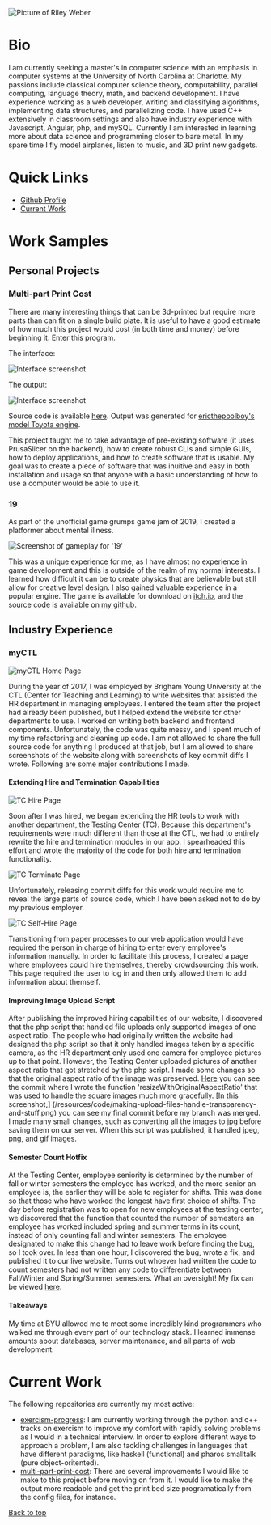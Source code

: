 ---
---

![Picture of Riley Weber](/resources/headshot-full.jpg)

# Bio
I am currently seeking a master's in computer science with an emphasis in
computer systems at the University of North Carolina at Charlotte. My passions
include classical computer science theory, computability, parallel computing,
language theory, math, and backend development. I have experience working as a
web developer, writing and classifying algorithms, implementing data structures,
and parallelizing code. I have used C++ extensively in classroom settings and
also have industry experience with Javascript, Angular, php, and mySQL.
Currently I am interested in learning more about data science and programming
closer to bare metal. In my spare time I fly model airplanes, listen to music,
and 3D print new gadgets.

# Quick Links
- [Github Profile](https://github.com/rileyweber13)
- [Current Work](#current-work)

# Work Samples
## Personal Projects
### Multi-part Print Cost
There are many interesting things that can be 3d-printed but require more parts
than can fit on a single build plate. It is useful to have a good estimate of
how much this project would cost (in both time and money) before beginning it.
Enter this program.

The interface:

![Interface screenshot](/resources/mpp-interface.png)

The output:

![Interface screenshot](/resources/mpp-output.png)

Source code is available
[here](https://github.com/rileyweber13/multi-part-print-cost). Output was
generated for [ericthepoolboy's model Toyota
engine](https://www.thingiverse.com/thing:644933).

This project taught me to take advantage of pre-existing software (it uses
PrusaSlicer on the backend), how to create robust CLIs and simple GUIs, how to
deploy applications, and how to create software that is usable. My goal was to
create a piece of software that was inuitive and easy in both installation and
usage so that anyone with a basic understanding of how to use a computer would
be able to use it.

### 19
As part of the unofficial game grumps game jam of 2019, I created a platformer
about mental illness.

![Screenshot of gameplay for '19'](/resources/19-gameplay.png)

This was a unique experience for me, as I have almost no experience in game
development and this is outside of the realm of my normal interests. I learned
how difficult it can be to create physics that are believable but still allow
for creative level design. I also gained valuable experience in a popular
engine. The game is available for download on
[itch.io](https://cerberuscuddles.itch.io/19), and the source code is available
on [my github](https://github.com/rileyweber13/19).

## Industry Experience
### myCTL
![myCTL Home Page](/resources/site/home-page.png)

During the year of 2017, I was employed by Brigham Young University at the CTL
(Center for Teaching and Learning) to write websites that assisted the HR
department in managing employees. I entered the team after the project had
already been published, but I helped extend the website for other departments
to use. I worked on writing both backend and frontend components.
Unfortunately, the code was quite messy, and I spent much of my time
refactoring and cleaning up code. I am not allowed to share the full source
code for anything I produced at that job, but I am allowed to share screenshots
of the website along with screenshots of key commit diffs I wrote. Following
are some major contributions I made.

#### Extending Hire and Termination Capabilities
![TC Hire Page](/resources/site/new-employee-form.png)

Soon after I was hired, we began extending the HR tools to work with another
department, the Testing Center (TC). Because this department's requirements
were much different than those at the CTL, we had to entirely rewrite the hire
and termination modules in our app. I spearheaded this effort and wrote the
majority of the code for both hire and termination functionality.

![TC Terminate Page](/resources/site/termination.png)

Unfortunately, releasing commit diffs for this work would require me to reveal
the large parts of source code, which I have been asked not to do by my
previous employer.

![TC Self-Hire Page](/resources/site/temp-self-registration.png)

Transitioning from paper processes to our web application would have required
the person in charge of hiring to enter every employee's information manually.
In order to facilitate this process, I created a page where employees could
hire themselves, thereby crowdsourcing this work. This page required the user
to log in and then only allowed them to add information about themself.

#### Improving Image Upload Script
After publishing the improved hiring capabilities of our website, I discovered
that the php script that handled file uploads only supported images of one
aspect ratio. The people who had originally written the website had designed the
php script so that it only handled images taken by a specific camera, as the HR
department only used one camera for employee pictures up to that point. However,
the Testing Center uploaded pictures of another aspect ratio that got stretched
by the php script. I made some changes so that the original aspect ratio of the
image was preserved. [Here](/resources/code/preserve-aspect-ratio-now.png) you
can see the commit where I wrote the function 'resizeWithOriginalAspectRatio'
that was used to handle the square images much more gracefully. [In this
screenshot,]
(/resources/code/making-upload-files-handle-transparency-and-stuff.png) you can
see my final commit before my branch was merged. I made many small changes, such
as converting all the images to jpg before saving them on our server. When this
script was published, it handled jpeg, png, and gif images.

#### Semester Count Hotfix
At the Testing Center, employee seniority is determined by the number of fall or
winter semesters the employee has worked, and the more senior an employee is,
the earlier they will be able to register for shifts. This was done so that
those who have worked the longest have first choice of shifts. The day before
registration was to open for new employees at the testing center, we discovered
that the function that counted the number of semesters an employee has worked
included spring and summer terms in its count, instead of only counting fall and
winter semesters. The employee designated to make this change had to leave work
before finding the bug, so I took over. In less than one hour, I discovered the
bug, wrote a fix, and published it to our live website. Turns out whoever had
written the code to count semesters had not written any code to differentiate
between Fall/Winter and Spring/Summer semesters. What an oversight! My fix can
be viewed [here](/resources/code/count-semesters-worked.png).

#### Takeaways
My time at BYU allowed me to meet some incredibly kind programmers who walked me
through every part of our technology stack. I learned immense amounts about
databases, server maintenance, and all parts of web development.

# Current Work
The following repositories are currently my most active:
- [exercism-progress](https://github.com/rileyweber13/exercism-progress): I am
  currently working through the python and c++ tracks on exercism to improve my
  comfort with rapidly solving problems as I would in a technical interview. In
  order to explore different ways to approach a problem, I am also tackling
  challenges in languages that have different paradigms, like haskell
  (functional) and pharos smalltalk (pure object-oritented).
- [multi-part-print-cost](https://github.com/rileyweber13/multi-part-print-cost):
  There are several improvements I would like to make to this project before
  moving on from it. I would like to make the output more readable and get the
  print bed size programatically from the config files, for instance.

<a href="/#">Back to top</a>
